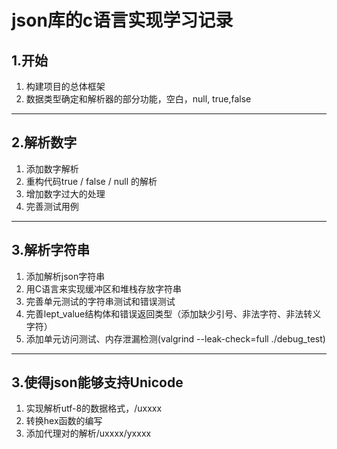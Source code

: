 # json库的c语言实现学习记录

## 1.开始
1. 构建项目的总体框架
2. 数据类型确定和解析器的部分功能，空白，null, true,false
---
## 2.解析数字 
1. 添加数字解析
2. 重构代码true / false / null 的解析
3. 增加数字过大的处理
4. 完善测试用例
---
## 3.解析字符串
1. 添加解析json字符串
2. 用C语言来实现缓冲区和堆栈存放字符串
3. 完善单元测试的字符串测试和错误测试
4. 完善lept_value结构体和错误返回类型（添加缺少引号、非法字符、非法转义字符）
5. 添加单元访问测试、内存泄漏检测(valgrind --leak-check=full ./debug_test)
---
## 3.使得json能够支持Unicode
1. 实现解析utf-8的数据格式，/uxxxx
2. 转换hex函数的编写
3. 添加代理对的解析/uxxxx/yxxxx
